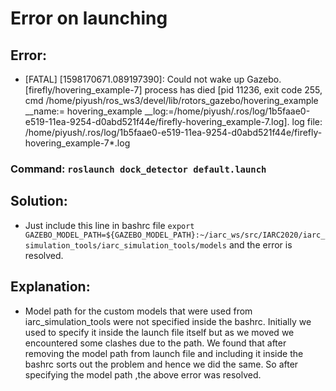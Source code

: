 # Error on launching
## Error:
* [FATAL] [1598170671.089197390]: Could not wake up Gazebo.
  [firefly/hovering_example-7] process has died [pid 11236, exit code 255, cmd /home/piyush/ros_ws3/devel/lib/rotors_gazebo/hovering_example __name:=
  hovering_example __log:=/home/piyush/.ros/log/1b5faae0-e519-11ea-9254-d0abd521f44e/firefly-hovering_example-7.log].
  log file: /home/piyush/.ros/log/1b5faae0-e519-11ea-9254-d0abd521f44e/firefly-hovering_example-7*.log
### Command: `roslaunch dock_detector default.launch` 
## Solution:
* Just include this line in bashrc file `export GAZEBO_MODEL_PATH=${GAZEBO_MODEL_PATH}:~/iarc_ws/src/IARC2020/iarc_simulation_tools/iarc_simulation_tools/models`
  and the error is resolved.
## Explanation:
* Model path for the custom models that were used from iarc_simulation_tools were not specified inside the bashrc. Initially we used to specify it inside the 
  launch file itself but as we moved we encountered some clashes due to the path. We found that after removing the model path from launch file and including it inside
  the bashrc sorts out the problem and hence we did the same. So after specifying the model path ,the above error was resolved.
